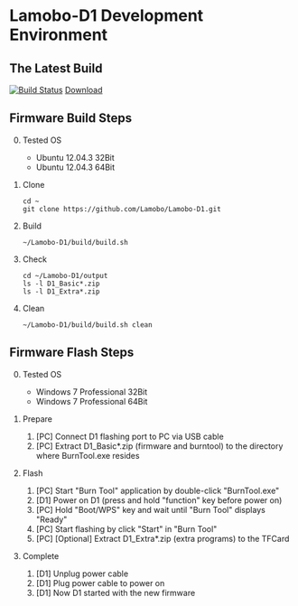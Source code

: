 # Lamobo-D1 Development Environment

## The Latest Build

[![Build Status](https://drone.io/github.com/Lamobo/Lamobo-D1/status.png)](https://drone.io/github.com/Lamobo/Lamobo-D1/latest) [Download](https://drone.io/github.com/Lamobo/Lamobo-D1/files)

## Firmware Build Steps

0. Tested OS

    - Ubuntu 12.04.3 32Bit
    - Ubuntu 12.04.3 64Bit

1. Clone

    ```
    cd ~
    git clone https://github.com/Lamobo/Lamobo-D1.git
    ```

2. Build

    ```
    ~/Lamobo-D1/build/build.sh
    ```

3. Check

    ```
    cd ~/Lamobo-D1/output
    ls -l D1_Basic*.zip
    ls -l D1_Extra*.zip
    ```

4. Clean

    ```
    ~/Lamobo-D1/build/build.sh clean
    ```

## Firmware Flash Steps

0. Tested OS

    - Windows 7 Professional 32Bit
    - Windows 7 Professional 64Bit

1. Prepare

    1. [PC] Connect D1 flashing port to PC via USB cable
    2. [PC] Extract D1_Basic*.zip (firmware and burntool)
    to the directory where BurnTool.exe resides

2. Flash

    1. [PC] Start "Burn Tool" application by double-click "BurnTool.exe"
    2. [D1] Power on D1 (press and hold "function" key before power on)
    3. [PC] Hold "Boot/WPS" key and wait until "Burn Tool" displays "Ready"
    4. [PC] Start flashing by click "Start" in "Burn Tool"
    5. [PC] [Optional] Extract D1_Extra*.zip (extra programs) to the TFCard

3. Complete

    1. [D1] Unplug power cable
    2. [D1] Plug power cable to power on
    3. [D1] Now D1 started with the new firmware

